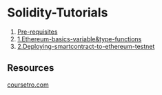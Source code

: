 # Solidity-Tutorials

1. [Pre-requisites](https://github.com/SaifRehman/Solidity-Tutorials/tree/master/0-prerequistes)
2. [1.Ethereum-basics-variable&type-functions](https://github.com/SaifRehman/Solidity-Tutorials/tree/master/1.Ethereum-basics-variable%26type-functions)
3. [2.Deploying-smartcontract-to-ethereum-testnet](https://github.com/SaifRehman/Solidity-Tutorials/tree/master/2.Deploying-smartcontract-to-ethereum-testnet)

## Resources
[coursetro.com](https://coursetro.com/posts/code/99/Interacting-with-a-Smart-Contract-through-Web3.js-(Tutorial))